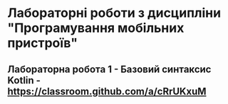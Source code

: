 # Лабораторні роботи з дисципліни "Програмування мобільних пристроїв"

## Лабораторна робота 1 - Базовий синтаксис Kotlin - https://classroom.github.com/a/cRrUKxuM
